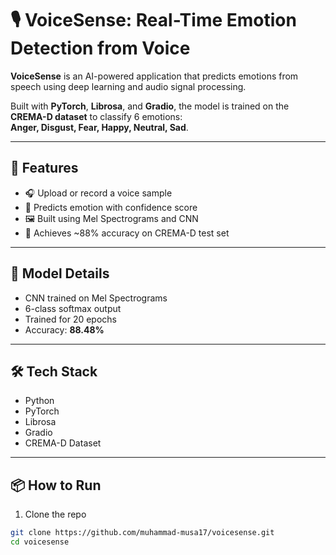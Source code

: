 # 🎙️ VoiceSense: Real-Time Emotion Detection from Voice

**VoiceSense** is an AI-powered application that predicts emotions from speech using deep learning and audio signal processing.

Built with **PyTorch**, **Librosa**, and **Gradio**, the model is trained on the **CREMA-D dataset** to classify 6 emotions:  
**Anger, Disgust, Fear, Happy, Neutral, Sad**.

---

## 🚀 Features

- 🎧 Upload or record a voice sample
- 🧠 Predicts emotion with confidence score
- 🖼️ Built using Mel Spectrograms and CNN
- 🔬 Achieves ~88% accuracy on CREMA-D test set

---

## 🧠 Model Details

- CNN trained on Mel Spectrograms
- 6-class softmax output
- Trained for 20 epochs
- Accuracy: **88.48%**

---

## 🛠️ Tech Stack

- Python
- PyTorch
- Librosa
- Gradio
- CREMA-D Dataset

---

## 📦 How to Run

1. Clone the repo

```bash
git clone https://github.com/muhammad-musa17/voicesense.git
cd voicesense
